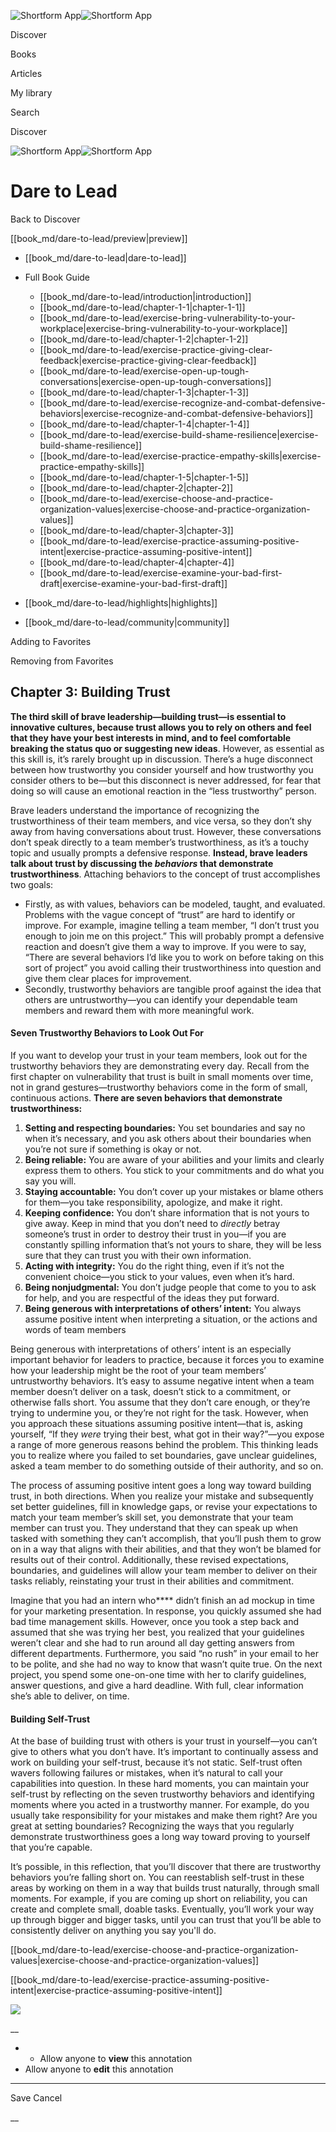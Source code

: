 ![Shortform App](/img/logo.36a2399e.svg)![Shortform App](/img/logo-dark.70c1b072.svg)

Discover

Books

Articles

My library

Search

Discover

![Shortform App](/img/logo.36a2399e.svg)![Shortform App](/img/logo-dark.70c1b072.svg)

# Dare to Lead

Back to Discover

[[book_md/dare-to-lead/preview|preview]]

  * [[book_md/dare-to-lead|dare-to-lead]]
  * Full Book Guide

    * [[book_md/dare-to-lead/introduction|introduction]]
    * [[book_md/dare-to-lead/chapter-1-1|chapter-1-1]]
    * [[book_md/dare-to-lead/exercise-bring-vulnerability-to-your-workplace|exercise-bring-vulnerability-to-your-workplace]]
    * [[book_md/dare-to-lead/chapter-1-2|chapter-1-2]]
    * [[book_md/dare-to-lead/exercise-practice-giving-clear-feedback|exercise-practice-giving-clear-feedback]]
    * [[book_md/dare-to-lead/exercise-open-up-tough-conversations|exercise-open-up-tough-conversations]]
    * [[book_md/dare-to-lead/chapter-1-3|chapter-1-3]]
    * [[book_md/dare-to-lead/exercise-recognize-and-combat-defensive-behaviors|exercise-recognize-and-combat-defensive-behaviors]]
    * [[book_md/dare-to-lead/chapter-1-4|chapter-1-4]]
    * [[book_md/dare-to-lead/exercise-build-shame-resilience|exercise-build-shame-resilience]]
    * [[book_md/dare-to-lead/exercise-practice-empathy-skills|exercise-practice-empathy-skills]]
    * [[book_md/dare-to-lead/chapter-1-5|chapter-1-5]]
    * [[book_md/dare-to-lead/chapter-2|chapter-2]]
    * [[book_md/dare-to-lead/exercise-choose-and-practice-organization-values|exercise-choose-and-practice-organization-values]]
    * [[book_md/dare-to-lead/chapter-3|chapter-3]]
    * [[book_md/dare-to-lead/exercise-practice-assuming-positive-intent|exercise-practice-assuming-positive-intent]]
    * [[book_md/dare-to-lead/chapter-4|chapter-4]]
    * [[book_md/dare-to-lead/exercise-examine-your-bad-first-draft|exercise-examine-your-bad-first-draft]]
  * [[book_md/dare-to-lead/highlights|highlights]]
  * [[book_md/dare-to-lead/community|community]]



Adding to Favorites 

Removing from Favorites 

## Chapter 3: Building Trust

**The third skill of brave leadership—building trust—is essential to innovative cultures, because trust allows you to rely on others and feel that they have your best interests in mind, and to feel comfortable breaking the status quo or suggesting new ideas**. However, as essential as this skill is, it’s rarely brought up in discussion. There’s a huge disconnect between how trustworthy you consider yourself and how trustworthy you consider others to be—but this disconnect is never addressed, for fear that doing so will cause an emotional reaction in the “less trustworthy” person.

Brave leaders understand the importance of recognizing the trustworthiness of their team members, and vice versa, so they don’t shy away from having conversations about trust. However, these conversations don’t speak directly to a team member’s trustworthiness, as it’s a touchy topic and usually prompts a defensive response. **Instead, brave leaders talk about trust by discussing the _behaviors_ that demonstrate trustworthiness**. Attaching behaviors to the concept of trust accomplishes two goals:

  * Firstly, as with values, behaviors can be modeled, taught, and evaluated. Problems with the vague concept of “trust” are hard to identify or improve. For example, imagine telling a team member, “I don’t trust you enough to join me on this project.” This will probably prompt a defensive reaction and doesn’t give them a way to improve. If you were to say, “There are several behaviors I’d like you to work on before taking on this sort of project” you avoid calling their trustworthiness into question and give them clear places for improvement.
  * Secondly, trustworthy behaviors are tangible proof against the idea that others are untrustworthy—you can identify your dependable team members and reward them with more meaningful work.



#### Seven Trustworthy Behaviors to Look Out For

If you want to develop your trust in your team members, look out for the trustworthy behaviors they are demonstrating every day. Recall from the first chapter on vulnerability that trust is built in small moments over time, not in grand gestures—trustworthy behaviors come in the form of small, continuous actions. **There are seven behaviors that demonstrate trustworthiness:**

  1. **Setting and respecting boundaries:** You set boundaries and say no when it’s necessary, and you ask others about their boundaries when you’re not sure if something is okay or not. 
  2. **Being reliable:** You are aware of your abilities and your limits and clearly express them to others. You stick to your commitments and do what you say you will. 
  3. **Staying accountable:** You don’t cover up your mistakes or blame others for them—you take responsibility, apologize, and make it right. 
  4. **Keeping confidence:** You don’t share information that is not yours to give away. Keep in mind that you don’t need to _directly_ betray someone’s trust in order to destroy their trust in you—if you are constantly spilling information that’s not yours to share, they will be less sure that they can trust you with their own information. 
  5. **Acting with integrity:** You do the right thing, even if it’s not the convenient choice—you stick to your values, even when it’s hard. 
  6. **Being nonjudgmental:** You don’t judge people that come to you to ask for help, and you are respectful of the ideas they put forward.
  7. **Being generous with interpretations of others’ intent:** You always assume positive intent when interpreting a situation, or the actions and words of team members



Being generous with interpretations of others’ intent is an especially important behavior for leaders to practice, because it forces you to examine how your leadership might be the root of your team members’ untrustworthy behaviors. It’s easy to assume negative intent when a team member doesn’t deliver on a task, doesn’t stick to a commitment, or otherwise falls short. You assume that they don’t care enough, or they’re trying to undermine you, or they’re not right for the task. However, when you approach these situations assuming positive intent—that is, asking yourself, “If they _were_ trying their best, what got in their way?”—you expose a range of more generous reasons behind the problem. This thinking leads you to realize where you failed to set boundaries, gave unclear guidelines, asked a team member to do something outside of their authority, and so on.

The process of assuming positive intent goes a long way toward building trust, in both directions. When you realize your mistake and subsequently set better guidelines, fill in knowledge gaps, or revise your expectations to match your team member’s skill set, you demonstrate that your team member can trust you. They understand that they can speak up when tasked with something they can’t accomplish, that you’ll push them to grow on in a way that aligns with their abilities, and that they won’t be blamed for results out of their control. Additionally, these revised expectations, boundaries, and guidelines will allow your team member to deliver on their tasks reliably, reinstating your trust in their abilities and commitment.

Imagine that you had an intern who**** didn’t finish an ad mockup in time for your marketing presentation. In response, you quickly assumed she had bad time management skills. However, once you took a step back and assumed that she was trying her best, you realized that your guidelines weren’t clear and she had to run around all day getting answers from different departments. Furthermore, you said “no rush” in your email to her to be polite, and she had no way to know that wasn’t quite true. On the next project, you spend some one-on-one time with her to clarify guidelines, answer questions, and give a hard deadline. With full, clear information she’s able to deliver, on time.

#### Building Self-Trust

At the base of building trust with others is your trust in yourself—you can’t give to others what you don’t have. It’s important to continually assess and work on building your self-trust, because it’s not static. Self-trust often wavers following failures or mistakes, when it’s natural to call your capabilities into question. In these hard moments, you can maintain your self-trust by reflecting on the seven trustworthy behaviors and identifying moments where you acted in a trustworthy manner. For example, do you usually take responsibility for your mistakes and make them right? Are you great at setting boundaries? Recognizing the ways that you regularly demonstrate trustworthiness goes a long way toward proving to yourself that you’re capable.

It’s possible, in this reflection, that you’ll discover that there are trustworthy behaviors you’re falling short on. You can reestablish self-trust in these areas by working on them in a way that builds trust naturally, through small moments. For example, if you are coming up short on reliability, you can create and complete small, doable tasks. Eventually, you’ll work your way up through bigger and bigger tasks, until you can trust that you’ll be able to consistently deliver on anything you say you'll do.

[[book_md/dare-to-lead/exercise-choose-and-practice-organization-values|exercise-choose-and-practice-organization-values]]

[[book_md/dare-to-lead/exercise-practice-assuming-positive-intent|exercise-practice-assuming-positive-intent]]

![](https://bat.bing.com/action/0?ti=56018282&Ver=2&mid=186e13a4-120a-4211-b9c4-752d22260448&sid=49fff5b0636c11eeb9c611038afc8668&vid=4a005010636c11ee80c703d4c4a7acd5&vids=0&msclkid=N&pi=0&lg=en-US&sw=800&sh=600&sc=24&nwd=1&tl=Shortform%20%7C%20Book&p=https%3A%2F%2Fwww.shortform.com%2Fapp%2Fbook%2Fdare-to-lead%2Fchapter-3&r=&lt=683&evt=pageLoad&sv=1&rn=508403)

__

  *   * Allow anyone to **view** this annotation
  * Allow anyone to **edit** this annotation



* * *

Save Cancel

__



